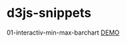 # d3js-snippets

01-interactiv-min-max-barchart [DEMO](https://terjeurnes.github.io/d3js-snippets/01-interactiv-min-max-bar-chart/)
